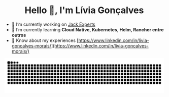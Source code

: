 <h1 align="center">Hello 👋, I'm Lívia Gonçalves</h1>

- 🔭 I’m currently working on [Jack Experts](https://jackexperts.com)
- 🌱 I’m currently learning **Cloud Native, Kubernetes, Helm, Rancher entre outros**
- 📄 Know about my experiences [https://www.linkedin.com/in/livia-goncalves-morais/](https://www.linkedin.com/in/livia-goncalves-morais/)

<div align="center"> 
   
 ![Snake animation](https://github.com/visaotec/visaotec/blob/output/github-contribution-grid-snake.svg) 
  
</div>

